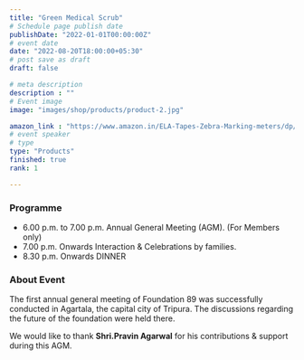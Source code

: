 ```yaml
---
title: "Green Medical Scrub"
# Schedule page publish date
publishDate: "2022-01-01T00:00:00Z"
# event date
date: "2022-08-20T18:00:00+05:30"
# post save as draft
draft: false

# meta description
description : ""
# Event image
image: "images/shop/products/product-2.jpg"

amazon_link : "https://www.amazon.in/ELA-Tapes-Zebra-Marking-meters/dp/B074WCDTSQ?pd_rd_w=IWDoU&content-id=amzn1.sym.b2ea1fc9-434f-42e3-9c16-0a07e0eaef6c&pf_rd_p=b2ea1fc9-434f-42e3-9c16-0a07e0eaef6c&pf_rd_r=C3WAA4SA07EN96Q65A5E&pd_rd_wg=o4Dv9&pd_rd_r=c0b4c8ab-6e89-4cb3-874c-119ca285c318&pd_rd_i=B074WCDTSQ&psc=1&ref_=pd_bap_d_grid_rp_0_1_ec_t"
# event speaker
# type
type: "Products"
finished: true
rank: 1

---
```


### Programme


* 6.00 p.m. to 7.00 p.m. Annual General Meeting (AGM). (For Members only) 
* 7.00 p.m. Onwards Interaction & Celebrations by families. 
* 8.30 p.m. Onwards DINNER 

### About Event

The first annual general meeting of Foundation 89 was successfully conducted in Agartala, the capital city of Tripura. 
The discussions regarding the future of the foundation were held there.

We would like to thank  **Shri.Pravin Agarwal** for his contributions & support during this AGM.